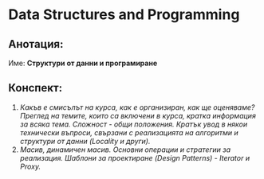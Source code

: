 # Data Structures and Programming



## Анотация:

Име: **Структури от данни и програмиране**



## Конспект:

1. *Какъв е смисълът на курса, как е организиран, как ще оценяваме? Преглед на темите, които са включени в курса, кратка информация за всяка тема. Сложност - общи положения. Кратък увод в някои технически въпроси, свързани с реализацията на алгоритми и структури от данни (Locality и други).*
2. *Масив, динамичен масив. Основни операции и стратегии за реализация. Шаблони за проектиране (Design Patterns) - Iterator и Proxy.*
